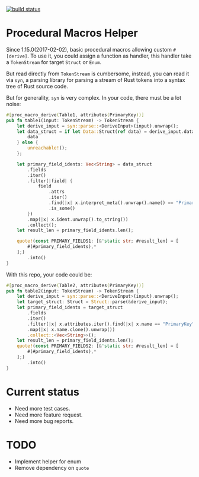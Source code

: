 [![build status](https://api.travis-ci.org/DCjanus/proc_macro_helper.svg?branch=master)](https://travis-ci.org/DCjanus/proc_macro_helper)

# Procedural Macros Helper

Since 1.15.0(2017-02-02), basic procedural macros allowing custom `#[derive]`. To use it, you could assign a function as handler, this handler take a `TokenStream` for target `Struct` or `Enum`.

But read directly from `TokenStream` is cumbersome, instead, you can read it via `syn`, a parsing library for parsing a stream of Rust tokens into a syntax tree of Rust source code. 

But for generality, `syn` is very complex. In your code, there must be a lot noise:

```rust
#[proc_macro_derive(Table1, attributes(PrimaryKey))]
pub fn table1(input: TokenStream) -> TokenStream {
    let derive_input = syn::parse::<DeriveInput>(input).unwrap();
    let data_struct = if let Data::Struct(ref data) = derive_input.data {
        data
    } else {
        unreachable!();
    };

    let primary_field_idents: Vec<String> = data_struct
        .fields
        .iter()
        .filter(|field| {
            field
                .attrs
                .iter()
                .find(|x| x.interpret_meta().unwrap().name() == "PrimaryKey")
                .is_some()
        })
        .map(|x| x.ident.unwrap().to_string())
        .collect();
    let result_len = primary_field_idents.len();

    quote!(const PRIMARY_FIELDS1: [&'static str; #result_len] = [
        #(#primary_field_idents),*
    ];)
        .into()
}
```

With this repo, your code could be:

```rust
#[proc_macro_derive(Table2, attributes(PrimaryKey))]
pub fn table2(input: TokenStream) -> TokenStream {
    let derive_input = syn::parse::<DeriveInput>(input).unwrap();
    let target_struct: Struct = Struct::parse(&derive_input);
    let primary_field_idents = target_struct
        .fields
        .iter()
        .filter(|x| x.attributes.iter().find(|x| x.name == "PrimaryKey").is_some())
        .map(|x| x.name.clone().unwrap())
        .collect::<Vec<String>>();
    let result_len = primary_field_idents.len();
    quote!(const PRIMARY_FIELDS2: [&'static str; #result_len] = [
        #(#primary_field_idents),*
    ];)
        .into()
}

```

# Current status

+ Need more test cases.
+ Need more feature request.
+ Need more bug reports.

# TODO

+ Implement helper for enum
+ Remove dependency on `quote`